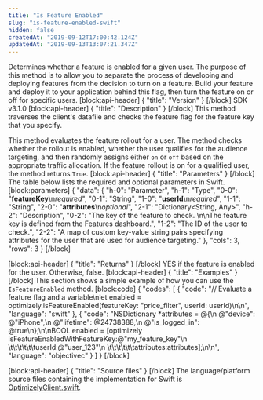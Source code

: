 ```yaml
---
title: "Is Feature Enabled"
slug: "is-feature-enabled-swift"
hidden: false
createdAt: "2019-09-12T17:00:42.124Z"
updatedAt: "2019-09-13T13:07:21.347Z"
---
```

Determines whether a feature is enabled for a given user. The purpose of this method is to allow you to separate the process of developing and deploying features from the decision to turn on a feature. Build your feature and deploy it to your application behind this flag, then turn the feature on or off for specific users.
[block:api-header]
{
  "title": "Version"
}
[/block]
SDK v3.1.0
[block:api-header]
{
  "title": "Description"
}
[/block]
This method traverses the client's datafile and checks the feature flag for the feature key that you specify.

This method evaluates the feature rollout for a user. The method checks whether the rollout is enabled, whether the user qualifies for the audience targeting, and then randomly assigns either `on` or `off` based on the appropriate traffic allocation. If the feature rollout is on for a qualified user, the method returns `True`. 
[block:api-header]
{
  "title": "Parameters"
}
[/block]
The table below lists the required and optional parameters in Swift.
[block:parameters]
{
  "data": {
    "h-0": "Parameter",
    "h-1": "Type",
    "0-0": "**featureKey**\n*required*",
    "0-1": "String",
    "1-0": "**userId**\n*required*",
    "1-1": "String",
    "2-0": "**attributes**\n*optional*",
    "2-1": "Dictionary<String, Any>",
    "h-2": "Description",
    "0-2": "The key of the feature to check. \n\nThe feature key is defined from the Features dashboard.",
    "1-2": "The ID of the user to check.",
    "2-2": "A map of custom key-value string pairs specifying attributes for the user that are used for audience targeting."
  },
  "cols": 3,
  "rows": 3
}
[/block]

[block:api-header]
{
  "title": "Returns"
}
[/block]
YES if the feature is enabled for the user. Otherwise, false.
[block:api-header]
{
  "title": "Examples"
}
[/block]
This section shows a simple example of how you can use the `IsFeatureEnabled` method.
[block:code]
{
  "codes": [
    {
      "code": "// Evaluate a feature flag and a variable\nlet enabled = optimizely.isFeatureEnabled(featureKey: \"price_filter\", userId: userId)\n\n",
      "language": "swift"
    },
    {
      "code": "NSDictionary *attributes = @{\n  @\"device\": @\"iPhone\",\n  @\"lifetime\": @24738388,\n  @\"is_logged_in\": @true\n};\n\nBOOL enabled = [optimizely isFeatureEnabledWithFeatureKey:@\"my_feature_key\"\n                     \t\t\t\t\t\tuserId:@\"user_123\"\n                     \t\t\t\t\t\tattributes:attributes];\n\n",
      "language": "objectivec"
    }
  ]
}
[/block]

[block:api-header]
{
  "title": "Source files"
}
[/block]
The language/platform source files containing the implementation for Swift is [OptimizelyClient.swift](https://github.com/optimizely/swift-sdk/blob/master/OptimizelySDK/Optimizely/OptimizelyClient.swift).